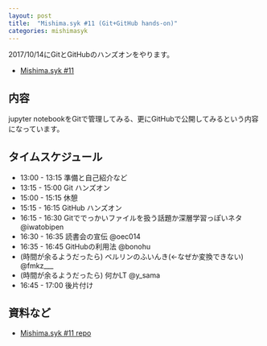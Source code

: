```yaml
---
layout: post
title:  "Mishima.syk #11 (Git+GitHub hands-on)"
categories: mishimasyk
---
```


2017/10/14にGitとGitHubのハンズオンをやります。

- [Mishima.syk #11](https://connpass.com/event/65818/)

## 内容

jupyter notebookをGitで管理してみる、更にGitHubで公開してみるという内容になっています。

## タイムスケジュール

- 13:00 - 13:15	準備と自己紹介など	
- 13:15 - 15:00	Git ハンズオン	
- 15:00 - 15:15	休憩	
- 15:15 - 16:15	GitHub ハンズオン	
- 16:15 - 16:30	Gitででっかいファイルを扱う話題か深層学習っぽいネタ	@iwatobipen
- 16:30 - 16:35	読書会の宣伝	@oec014
- 16:35 - 16:45	GitHubの利用法	@bonohu
- (時間が余るようだったら)	ベルリンのふいんき(←なぜか変換できない)	@fmkz___
- (時間が余るようだったら)	何かLT	@y_sama
- 16:45 - 17:00	後片付け

## 資料など

- [Mishima.syk #11 repo](https://github.com/Mishima-syk/11)



